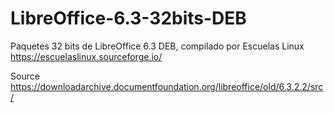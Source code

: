 # LibreOffice-6.3-32bits-DEB
Paquetes 32 bits de LibreOffice 6.3 DEB, compilado por Escuelas Linux https://escuelaslinux.sourceforge.io/


Source
https://downloadarchive.documentfoundation.org/libreoffice/old/6.3.2.2/src/
